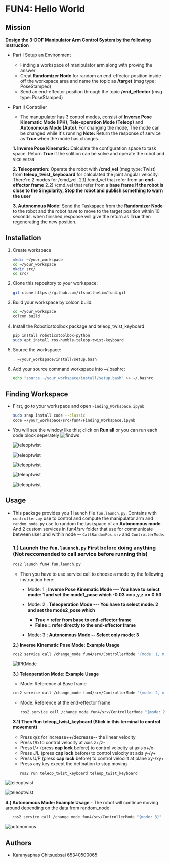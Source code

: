 # FUN4: Hello World 

## **Mission**
**Design the 3-DOF Manipulator Arm Control System by the following instruction**
- Part I Setup an Environment
  - Finding a workspace of manipulator arm along with proving the answer
  - Creat **Randomizer Node** for random an end-effector position inside off the workspace area
    and name the topic as **/target** (msg type: PoseStamped)
  - Send an end-effector position through the topic **/end_effector** (msg type: PoseStamped)
  
- Part II Controller
   - The manupulator has 3 control modes, consist of **Inverse Pose Kinematic Mode (IPK)**, **Tele-operation Mode       (Teleop)** and **Autonomous Mode (Auto)**. For changing the mode, The mode can be changed while it's running
     **Note:** Return the response of service as **True** when the mode has changes.

    **1. Inverse Pose Kinematic:** Calculate the configuration space to task space. Return **True** if the
  solition can be solve and operate the robot and vice versa

    **2. Teleoperation:** Operate the robot with **/cmd_vel** (msg type: Twist) from **teleop_twist_keyboaard**
      for calculated the joint angular velocity. There're 2 modes for /cmd_vel.
        2.1) /cmd_vel that refer from an **end-effector frame**
        2.2) /cmd_vel that refer from a **base frame**
      **If the robot is close to the Singularity, Stop the robot and publish something to warn the user**

    **3. Autonomous Mode:** Send the Taskspace from the **Randomizer Node** to the robot and the robot have to           move to the target position within 10 seconds. when finished,response will give the return as **True** then regenerating the new position.

## **Installation**

1. Create workspace
   ```bash
   mkdir ~/your_workspace
   cd ~/your_workspace
   mkdir src/
   cd src/
   ```
2. Clone this repository to your workspace:
   ```bash
   git clone https://github.com/itsnotthetim/fun4.git
   ```
3. Build your workspace by colcon build:
   ```bash
   cd ~/your_workspace
   colcon build
   ```
4. Install the Roboticstoolbox package and teleop_twist_keyboard
   ```bash
   pip install roboticstoolbox-python
   sudo apt install ros-humble-teleop-twist-keyboard
   ```
5. Source the workspace:
   ```bash
   . ~/your_workspace/install/setup.bash
   ```
6. Add your source command workspace into ~/.bashrc:
   ```bash
   echo "source ~/your_workspace/install/setup.bash" >> ~/.bashrc
   ```
## **Finding Workspace**
  - First, go to your workspace and open `Finding_Workspace.ipynb`
    ```bash
    sudo snap install code --classic
    code ~/your_workspace/src/fun4/Finding_Workspace.ipynb
     ```
  - You will see the window like this; click on **Run all** or you can run each code block seperately
    ![findws](images/image4.png)

    ![teleoptwist](images/image5.png)

    ![teleoptwist](images/image6.png)

    ![teleoptwist](images/image7.png)

    ![teleoptwist](images/image8.png)

    ![teleoptwist](images/image9.png)

## Usage
- This package provides you  1 launch file `fun.launch.py`. Contains with  `controller.py` use to control and compute the manipulator arm and `random_node.py` use to random the taskspace of
  an **Autonomous mode**. And 2 custom services in fun4/srv folder that use for communicate between user and within node -- `CallRandomPos.srv` and `ControllerMode`.
  

  ### 1.) Launch the `fun.lauunch.py` First before doing anything (Not reccomended to call service before running this)
     ```bash 
     ros2 launch fun4 fun.launch.py
     ```
   
    - Then you have to use service call to choose a mode by the following instruction here:
        - Mode: 1 ; **Inverse Pose Kinematic Mode --- You have to select mode: 1 and set the mode1_pose which  -0.03 <= x,y,z <= 0.53**
      
        - Mode: 2 ; **Teleoperation Mode --- You have to select mode: 2 and set the mode2_pose which**
          - **True = refer from base to end-effector frame**
          - **False = refer directly to the end-effector frame**
        
        -  Mode: 3 ; **Autonomous Mode -- Select only mode: 3**
     
    
    **2.) Inverse Kinematic Pose Mode: Example Usage**
     ```bash
     ros2 service call /change_mode fun4/srv/ControllerMode "{mode: 1, mode1_pose: {x: 0.3, y: 0.2, z: 0.1}}"
     ```
   ![IPKMode](images/image1.png)

    **3.) Teleoperation Mode: Example Usage**
    - Mode: Reference at Base frame
  
     ```bash
     ros2 service call /change_mode fun4/srv/ControllerMode "{mode: 2, mode2_toggle: true}"
     ```
   - Mode: Reference at the end-effector frame
     ```bash
     ros2 service call /change_mode fun4/srv/ControllerMode "{mode: 2, mode2_toggle: false}"
     ```
    **3.1) Then Run teleop_twist_keyboard (Stick in this terminal to control movement)**
    - Press q/z for increase++/decrease-- the linear velocity
    - Press t/b to control velocity at axis z+/z-
    - Press I/< (press **cap lock** before) to control velocity at axis x+/x-
    - Press J/L (press **cap lock** before) to control velocity at axis y-/y+
    - Press U/P (press **cap lock** before) to control velocirt at plane xy-/xy+
    - Press any key except the defination to stop moving
  
  ```bash
     ros2 run teleop_twist_keyboard teleop_twist_keyboard
   ```
![teleoptwist](images/image2.png)

![teleoptwist](images/image.png)

  **4.) Autonomous Mode: Example Usage**
    - The robot will continue moving around depending on the data from random_node 
  ```bash
     ros2 service call /change_mode fun4/srv/ControllerMode "{mode: 3}"
  ```
  
  ![autonomous](images/image3.png)

  ## Authors
  - Karanyaphas Chitsuebsai 65340500065

